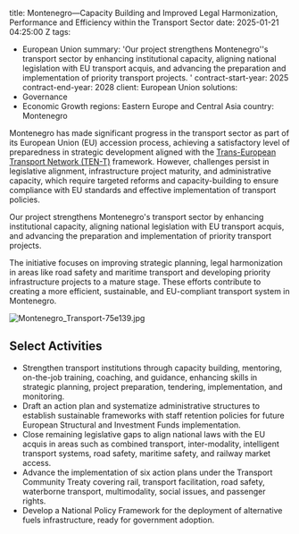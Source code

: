 
title: Montenegro—Capacity Building and Improved Legal Harmonization, Performance
  and Efficiency within the Transport Sector
date: 2025-01-21 04:25:00 Z
tags:
- European Union
summary: 'Our project strengthens Montenegro''s transport sector by enhancing institutional
  capacity, aligning national legislation with EU transport acquis, and advancing
  the preparation and implementation of priority transport projects. '
contract-start-year: 2025
contract-end-year: 2028
client: European Union
solutions:
- Governance
- Economic Growth
regions: Eastern Europe and Central Asia
country: Montenegro


Montenegro has made significant progress in the transport sector as part of its European Union (EU) accession process, achieving a satisfactory level of preparedness in strategic development aligned with the [Trans-European Transport Network (TEN-T)](https://transport.ec.europa.eu/transport-themes/infrastructure-and-investment/trans-european-transport-network-ten-t_en) framework. However, challenges persist in legislative alignment, infrastructure project maturity, and administrative capacity, which require targeted reforms and capacity-building to ensure compliance with EU standards and effective implementation of transport policies.

Our project strengthens Montenegro's transport sector by enhancing institutional capacity, aligning national legislation with EU transport acquis, and advancing the preparation and implementation of priority transport projects.

The initiative focuses on improving strategic planning, legal harmonization in areas like road safety and maritime transport and developing priority infrastructure projects to a mature stage. These efforts contribute to creating a more efficient, sustainable, and EU-compliant transport system in Montenegro.

![Montenegro_Transport-75e139.jpg](/uploads/Montenegro_Transport-75e139.jpg)

## Select Activities

* Strengthen transport institutions through capacity building, mentoring, on-the-job training, coaching, and guidance, enhancing skills in strategic planning, project preparation, tendering, implementation, and monitoring.
* Draft an action plan and systematize administrative structures to establish sustainable frameworks with staff retention policies for future European Structural and Investment Funds implementation.
* Close remaining legislative gaps to align national laws with the EU acquis in areas such as combined transport, inter-modality, intelligent transport systems, road safety, maritime safety, and railway market access.
* Advance the implementation of six action plans under the Transport Community Treaty covering rail, transport facilitation, road safety, waterborne transport, multimodality, social issues, and passenger rights.
* Develop a National Policy Framework for the deployment of alternative fuels infrastructure, ready for government adoption.
